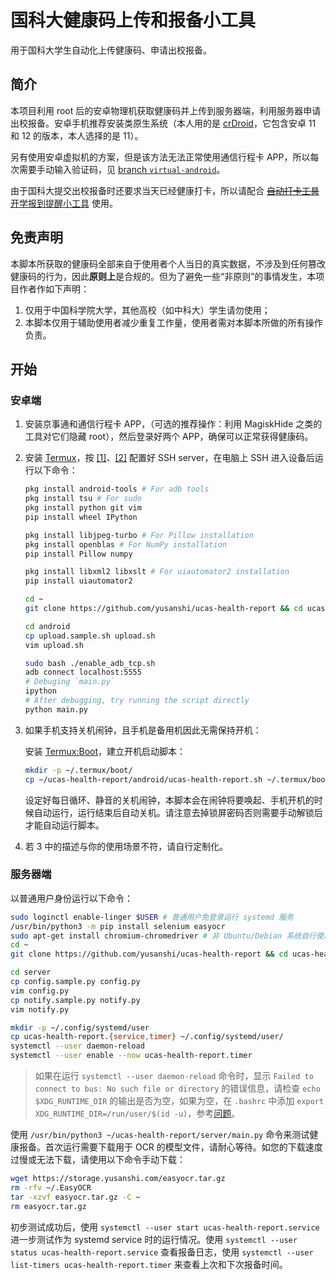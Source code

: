 # 国科大健康码上传和报备小工具

用于国科大学生自动化上传健康码、申请出校报备。

## 简介

本项目利用 root 后的安卓物理机获取健康码并上传到服务器端，利用服务器申请出校报备。安卓手机推荐安装类原生系统（本人用的是 [crDroid](https://crdroid.net/)，它包含安卓 11 和 12 的版本，本人选择的是 11）。

另有使用安卓虚拟机的方案，但是该方法无法正常使用通信行程卡 APP，所以每次需要手动输入验证码，见 [branch `virtual-android`](https://github.com/yusanshi/ucas-health-report/tree/virtual-android)。

由于国科大提交出校报备时还要求当天已经健康打卡，所以请配合 [~~自动打卡工具~~ 开学报到提醒小工具](https://github.com/yusanshi/ucas-checkin) 使用。

## 免责声明

本脚本所获取的健康码全部来自于使用者个人当日的真实数据，不涉及到任何篡改健康码的行为，因此**原则上**是合规的。但为了避免一些“非原则”的事情发生，本项目作者作如下声明：

1. 仅用于中国科学院大学，其他高校（如中科大）学生请勿使用；
2. 本脚本仅用于辅助使用者减少重复工作量，使用者需对本脚本所做的所有操作负责。

## 开始

### 安卓端

1. 安装京事通和通信行程卡 APP，（可选的推荐操作：利用 MagiskHide 之类的工具对它们隐藏 root），然后登录好两个 APP，确保可以正常获得健康码。

2. 安装 [Termux](https://github.com/termux/termux-app)，按 [[1]](https://wiki.termux.com/wiki/Remote_Access)、[[2]](https://joeprevite.com/ssh-termux-from-computer/) 配置好 SSH server，在电脑上 SSH 进入设备后运行以下命令：

   ```bash
   pkg install android-tools # For adb tools
   pkg install tsu # For sudo
   pkg install python git vim
   pip install wheel IPython

   pkg install libjpeg-turbo # For Pillow installation
   pkg install openblas # For NumPy installation
   pip install Pillow numpy

   pkg install libxml2 libxslt # For uiautomator2 installation
   pip install uiautomator2

   cd ~
   git clone https://github.com/yusanshi/ucas-health-report && cd ucas-health-report && git checkout physical-android

   cd android
   cp upload.sample.sh upload.sh
   vim upload.sh

   sudo bash ./enable_adb_tcp.sh
   adb connect localhost:5555
   # Debuging `main.py`
   ipython
   # After debugging, try running the script directly
   python main.py
   ```

3. 如果手机支持关机闹钟，且手机是备用机因此无需保持开机：

   安装 [Termux:Boot](https://wiki.termux.com/wiki/Termux:Boot)，建立开机启动脚本：
   
   ```bash
   mkdir -p ~/.termux/boot/
   cp ~/ucas-health-report/android/ucas-health-report.sh ~/.termux/boot/
   ```
   设定好每日循环、静音的关机闹钟，本脚本会在闹钟将要唤起、手机开机的时候自动运行，运行结束后自动关机。请注意去掉锁屏密码否则需要手动解锁后才能自动运行脚本。
   
4. 若 3 中的描述与你的使用场景不符，请自行定制化。


### 服务器端

以普通用户身份运行以下命令：

```bash
sudo loginctl enable-linger $USER # 普通用户免登录运行 systemd 服务
/usr/bin/python3 -m pip install selenium easyocr
sudo apt-get install chromium-chromedriver # 非 Ubuntu/Debian 系统自行使用合适的包管理器安装
cd ~
git clone https://github.com/yusanshi/ucas-health-report && cd ucas-health-report && git checkout physical-android

cd server
cp config.sample.py config.py
vim config.py
cp notify.sample.py notify.py
vim notify.py

mkdir -p ~/.config/systemd/user
cp ucas-health-report.{service,timer} ~/.config/systemd/user/
systemctl --user daemon-reload
systemctl --user enable --now ucas-health-report.timer
```

> 如果在运行 `systemctl --user daemon-reload` 命令时，显示 `Failed to connect to bus: No such file or directory` 的错误信息，请检查 `echo $XDG_RUNTIME_DIR` 的输出是否为空，如果为空，在 `.bashrc` 中添加 `export XDG_RUNTIME_DIR=/run/user/$(id -u)`，参考[问题](https://serverfault.com/questions/936985/cannot-use-systemctl-user-due-to-failed-to-get-d-bus-connection-permission)。


使用 `/usr/bin/python3 ~/ucas-health-report/server/main.py` 命令来测试健康报备。首次运行需要下载用于 OCR 的模型文件，请耐心等待。如您的下载速度过慢或无法下载，请使用以下命令手动下载：
```bash
wget https://storage.yusanshi.com/easyocr.tar.gz
rm -rfv ~/.EasyOCR
tar -xzvf easyocr.tar.gz -C ~
rm easyocr.tar.gz
```
初步测试成功后，使用 `systemctl --user start ucas-health-report.service` 进一步测试作为 systemd service 时的运行情况。使用 `systemctl --user status ucas-health-report.service` 查看报备日志，使用 `systemctl --user list-timers ucas-health-report.timer`  来查看上次和下次报备时间。

